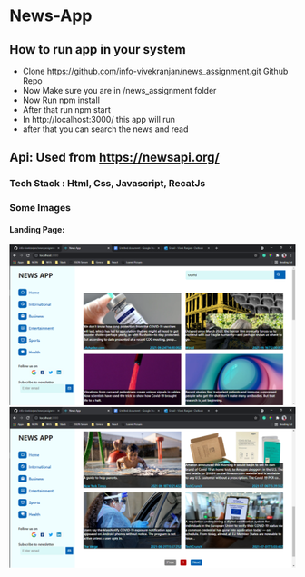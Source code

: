 # News-App

## How to run app in your system
- Clone https://github.com/info-vivekranjan/news_assignment.git Github Repo
- Now Make sure you are in /news_assignment folder
- Now Run npm install
- After that run npm start
- In http://localhost:3000/ this app will run
- after that you can search the news and read 

## Api: Used from https://newsapi.org/

### Tech Stack : Html, Css, Javascript, RecatJs

### Some Images
#### Landing Page:
![Landing Page](./screenshots/Screenshot_267.png)
![Landing Page](./screenshots/Screenshot_268.png)
